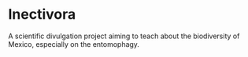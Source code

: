 # Inectivora

A scientific divulgation project aiming to teach about the biodiversity of Mexico, especially on the entomophagy.
